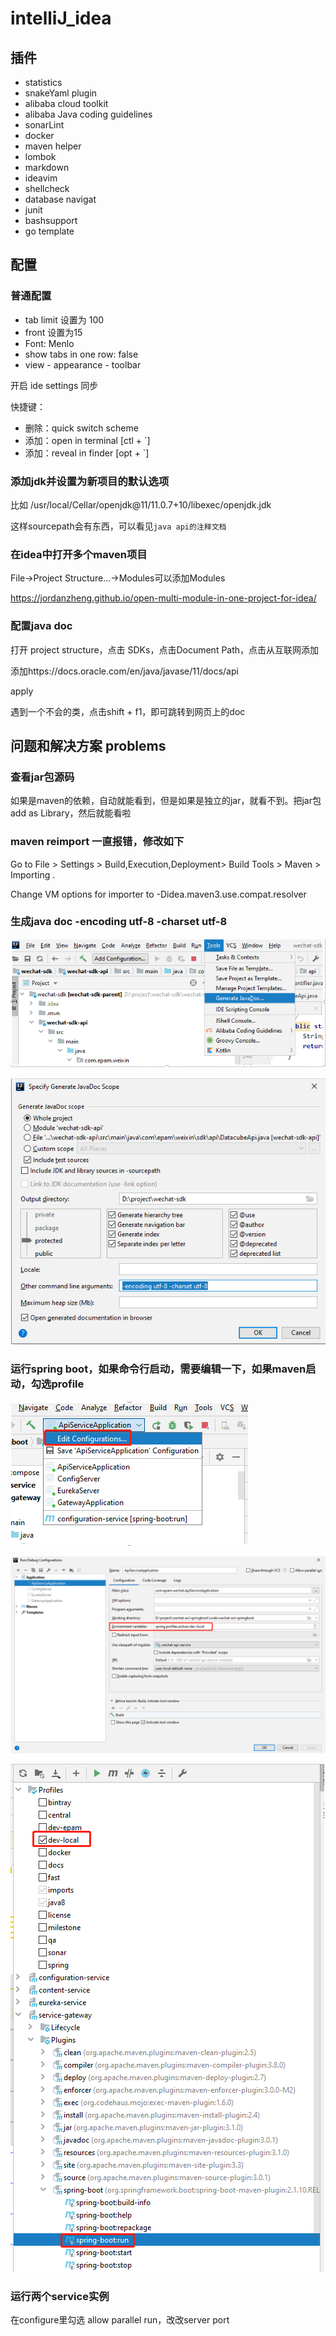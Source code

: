 # intelliJ_idea

## 插件

- statistics
- snakeYaml plugin
- alibaba cloud toolkit
- alibaba Java coding guidelines
- sonarLint
- docker
- maven helper
- lombok
- markdown
- ideavim
- shellcheck
- database navigat
- junit
- bashsupport
- go template


## 配置

### 普通配置

- tab limit 设置为 100
- front 设置为15
- Font: Menlo
- show tabs in one row: false
- view - appearance - toolbar

开启 ide settings 同步

快捷键：
- 删除：quick switch scheme
- 添加：open in terminal [ctl + `]
- 添加：reveal in finder [opt + `]

### 添加jdk并设置为新项目的默认选项

比如 /usr/local/Cellar/openjdk@11/11.0.7+10/libexec/openjdk.jdk

这样sourcepath会有东西，可以看见`java api的注释文档`


### 在idea中打开多个maven项目

File->Project Structure…->Modules可以添加Modules

https://jordanzheng.github.io/open-multi-module-in-one-project-for-idea/


### 配置java doc

打开 project structure，点击 SDKs，点击Document Path，点击从互联网添加

添加https://docs.oracle.com/en/java/javase/11/docs/api

apply

遇到一个不会的类，点击shift + f1，即可跳转到网页上的doc


## 问题和解决方案 problems

### 查看jar包源码

如果是maven的依赖，自动就能看到，但是如果是独立的jar，就看不到。把jar包 add as Library，然后就能看啦


### maven reimport 一直报错，修改如下

Go to File > Settings > Build,Execution,Deployment> Build Tools > Maven > Importing .

Change VM options for importer to -Didea.maven3.use.compat.resolver


### 生成java doc -encoding utf-8 -charset utf-8

![image-20191230152300145](intelliJ_idea.assets/image-20191230152300145.png)

![image-20191230152311418](intelliJ_idea.assets/image-20191230152311418.png)


### 运行spring boot，如果命令行启动，需要编辑一下，如果maven启动，勾选profile

![image-20191230152327067](intelliJ_idea.assets/image-20191230152327067.png)

![image-20191230152336052](intelliJ_idea.assets/image-20191230152336052.png)

![image-20191230152349614](intelliJ_idea.assets/image-20191230152349614.png)

### 运行两个service实例

在configure里勾选 allow parallel run，改改server port